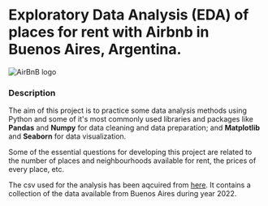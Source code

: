 # Exploratory Data Analysis (EDA) of places for rent with Airbnb in Buenos Aires, Argentina.
![AirBnB logo]( https://upload.wikimedia.org/wikipedia/commons/thumb/6/69/Airbnb_Logo_B%C3%A9lo.svg/2560px-Airbnb_Logo_B%C3%A9lo.svg.png)

### **Description**

The aim of this project is to practice some data analysis methods using Python and some of it's most commonly used libraries and packages like **Pandas** and **Numpy** for data cleaning and data preparation; and **Matplotlib** and **Seaborn** for data visualization. 

Some of the essential questions for developing this project are related to the number of places and neighbourhoods available for rent, the prices of every place, etc.

The csv used for the analysis has been aqcuired from [here](http://insideairbnb.com/get-the-data/). 
It contains a collection of the data available from Buenos Aires during year 2022.

